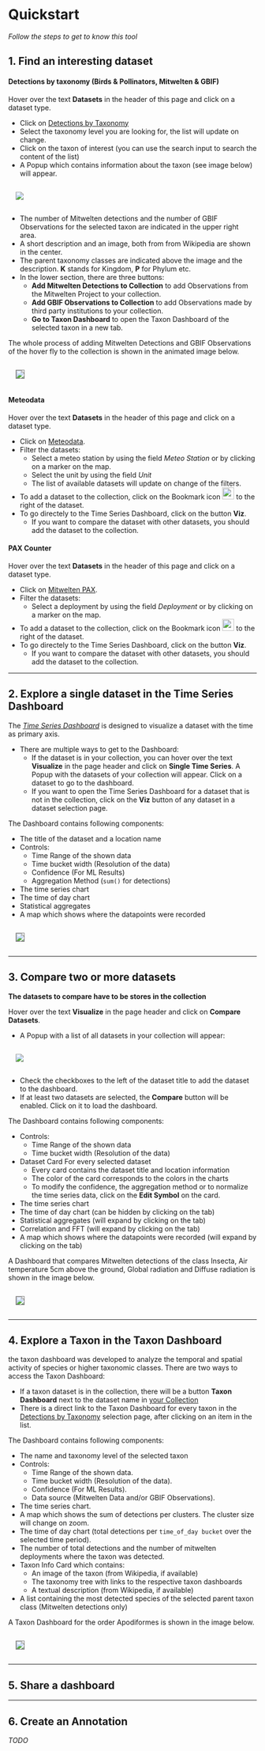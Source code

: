 # Quickstart

*Follow the steps to get to know this tool*


## 1. Find an interesting dataset


#### Detections by taxonomy (Birds & Pollinators, Mitwelten & GBIF)

Hover over the text **Datasets** in the header of this page and click on a dataset type.

* Click on [Detections by Taxonomy](/app/select/taxon)
* Select the taxonomy level you are looking for, the list will update on change.
* Click on the taxon of interest (you can use the search input to search the content of the list)
* A Popup which contains information about the taxon (see image below) will appear.



<div style="padding:15px 30px 15px 15px">
<img src="assets/images/taxon_modal.png" style="maxWidth:60%;" />
</div>



* The number of Mitwelten detections and the number of GBIF Observations for the selected taxon are indicated in the upper right area.
* A short description and an image, both from from Wikipedia are shown in the center.
* The parent taxonomy classes are indicated above the image and the description. **K** stands for Kingdom, **P** for Phylum etc.
* In the lower section, there are three buttons:
  * **Add Mitwelten Detections to Collection** to add Observations from the Mitwelten Project to your collection.
  * **Add GBIF Observations to Collection** to add Observations made by third party institutions to your collection.
  * **Go to Taxon Dashboard** to open the Taxon Dashboard of the selected taxon in a new tab.


The whole process of adding Mitwelten Detections and GBIF Observations of the hover fly to the collection is shown in the animated image below.

<div style="padding:15px 30px 15px 15px">
<img src="assets/images/taxon_select.gif" style="maxWidth:75%;border:1px solid gray;" />
</div>


#### Meteodata

Hover over the text **Datasets** in the header of this page and click on a dataset type.

* Click on [Meteodata](/app/select/meteo).
* Filter the datasets:
  * Select a meteo station by using the field *Meteo Station* or by clicking on a marker on the map.
  * Select the unit by using the field *Unit*
  * The list of available datasets will update on change of the filters.
* To add a dataset to the collection, click on the Bookmark icon <img src="assets/icons/bookmark-outline-rounded.svg" style="height:24px;" /> to the right of the dataset.
* To go directely to the Time Series Dashboard, click on the button **Viz**.
  * If you want to compare the dataset with other datasets, you should add the dataset to the collection.



#### PAX Counter

Hover over the text **Datasets** in the header of this page and click on a dataset type.

* Click on [Mitwelten PAX](/app/select/pax).
* Filter the datasets:
  * Select a deployment by using the field *Deployment* or by clicking on a marker on the map.
* To add a dataset to the collection, click on the Bookmark icon <img src="assets/icons/bookmark-outline-rounded.svg" style="height:24px;" /> to the right of the dataset.
* To go directely to the Time Series Dashboard, click on the button **Viz**.
  * If you want to compare the dataset with other datasets, you should add the dataset to the collection.

---


## 2. Explore a single dataset in the Time Series Dashboard

The *[Time Series Dashboard](viz/timeseries)* is designed to visualize a dataset with the time as primary axis.
* There are multiple ways to get to the Dashboard:
  * If the dataset is in your collection, you can hover over the text **Visualize** in the page header and click on **Single Time Series**. A Popup with the datasets of your collection will appear. Click on a dataset to go to the dashboard.
  * If you want to open the Time Series Dashboard for a dataset that is not in the collection, click on the **Viz** button of any dataset in a dataset selection page.


The Dashboard contains following components:
* The title of the dataset and a location name
* Controls:
  * Time Range of the shown data
  * Time bucket width (Resolution of the data)
  * Confidence (For ML Results)
  * Aggregation Method (`sum()` for detections)
* The time series chart
* The time of day chart
* Statistical aggregates
* A map which shows where the datapoints were recorded


<div style="padding:15px 30px 15px 15px; ">
<img src="assets/images/aves_ts_dashboard.png" style="maxWidth:75%;border:1px solid gray;" />
</div>


---

## 3. Compare two or more datasets

**The datasets to compare have to be stores in the collection**

Hover over the text **Visualize** in the page header and click on **Compare Datasets**.
* A Popup with a list of all datasets in your collection will appear:

<div style="padding:15px 30px 15px 15px">
<img src="assets/images/compare_select.png" style="maxWidth:60%;" />
</div>

* Check the checkboxes to the left of the dataset title to add the dataset to the dashboard.
* If at least two datasets are selected, the **Compare** button will be enabled. Click on it to load the dashboard.

The Dashboard contains following components:
* Controls:
  * Time Range of the shown data
  * Time bucket width (Resolution of the data)
* Dataset Card For every selected dataset
  * Every card contains the dataset title and location information
  * The color of the card corresponds to the colors in the charts
  * To modify the confidence, the aggregation method or to normalize the time series data, click on the **Edit Symbol** on the card.
* The time series chart
* The time of day chart (can be hidden by clicking on the tab)
* Statistical aggregates (will expand by clicking on the tab)
* Correlation and FFT (will expand by clicking on the tab)
* A map which shows where the datapoints were recorded (will expand by clicking on the tab)

A Dashboard that compares Mitwelten detections of the class Insecta, Air temperature 5cm above the ground, Global radiation and Diffuse radiation is shown in the image below.


<div style="padding:15px 30px 15px 15px">
<img src="assets/images/comp_dashboard.png" style="maxWidth:75%;border:1px solid gray;" />
</div>

---


## 4. Explore a Taxon in the Taxon Dashboard

the taxon dashboard was developed to analyze the temporal and spatial activity of species or higher taxonomic classes.
There are two ways to access the Taxon Dashboard:
* If a taxon dataset is in the collection, there will be a button **Taxon Dashboard** next to the dataset name in [your Collection](collection)
* There is a direct link to the Taxon Dashboard for every taxon in the [Detections by Taxonomy](/app/select/taxon) selection page, after clicking on an item in the list.


The Dashboard contains following components:
* The name and taxonomy level of the selected taxon
* Controls:
  * Time Range of the shown data.
  * Time bucket width (Resolution of the data).
  * Confidence (For ML Results).
  * Data source (Mitwelten Data and/or GBIF Observations).
* The time series chart.
* A map which shows the sum of detections per clusters. The cluster size will change on zoom.
* The time of day chart (total detections per `time_of_day bucket` over the selected time period).
* The number of total detections and the number of mitwelten deployments where the taxon was detected.
* Taxon Info Card which contains:
  * An image of the taxon (from Wikipedia, if available)
  * The taxonomy tree with links to the respective taxon dashboards
  * A textual description (from Wikipedia, if available)
* A list containing the most detected species of the selected parent taxon class (Mitwelten detections only)

A Taxon Dashboard for the order Apodiformes is shown in the image below.

<div style="padding:15px 30px 15px 15px">
<img src="assets/images/taxon_dashboard.png" style="maxWidth:75%;border:1px solid gray;" />
</div>

---


## 5. Share a dashboard

---

## 6. Create an Annotation

*TODO*

